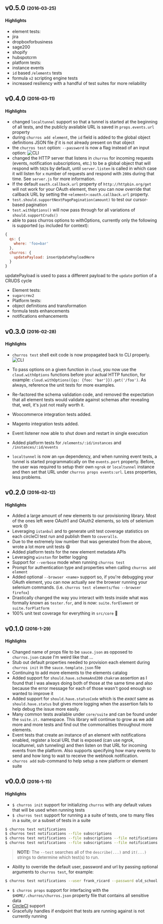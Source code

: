 ## v0.5.0 <sub><sup>(2016-03-25)</sup></sub>
#### Highlights
* element tests:
 * jira
 * dropboxforbusiness
 * sage200
 * shopify
 * hubspotcrm
* platform tests:
 * instance events
 * `id` based `/elements` tests
 * formula `v2` scripting engine tests
* increased resiliency with a handful of test suites for more reliability

## v0.4.0 <sub><sup>(2016-03-11)</sup></sub>
#### Highlights
* changed `localtunnel` support so that a tunnel is started at the beginning of all tests, and the publicly available URL is saved in `props.events.url` property
* during `churros add element`, the `id` field is added to the global object definitions JSON file *if* it is not already present on that object
* the `churros test` option: `--password` is now a flag instead of an input option:
![CLI](https://camo.githubusercontent.com/40a190aa2c9a86eef338de2ace574e59976ef052/687474703a2f2f636c2e6c792f3257303131753343303933342f53637265656e2532305265636f7264696e67253230323031362d30332d3035253230617425323030392e3433253230414d2e676966)
* changed the HTTP server that listens in `churros` for incoming requests (events, notification subscriptions, etc.) to be a global object that will respond with `502`s by default, until `server.listen` is called in which case it will listen for `x` number of requests and respond with `200`s during that time.  See `server.js` for more information.
* If the default `oauth.callback.url` property of `http://httpbin.org/get` will not work for your OAuth element, then you can now override that callback URL by setting the `<element>:oauth.callback.url` property.
* `test.should.supportNextPagePagination(amount)` to test our cursor-based pagination
* `test.withOptions()` will now pass through for all variations of `should.supportCruds()`
* able to pass churros options to withOptions, currently only the following is supported (`qs` included for context):
```javascript
{
  qs: {
    where: 'foo=bar'
  },
  churros: {
    updatePayload: inserUpdatePayloadHere  
  }
}
```
updatePayload is used to pass a different payload to the `update` portion of a CRUDS cycle
* Element tests:
 * `sugarcrmv2`
* Platform tests:
 * object definitions and transformation
 * formula tests enhancements
 * notifications enhancements

## v0.3.0 <sub><sup>(2016-02-28)</sup></sub>
#### Highlights
* `churros test` shell exit code is now propagated back to CLI properly.
![CLI](http://cl.ly/0I262G3Q0u1z/Screen%20Recording%202016-02-24%20at%2001.45%20PM.gif)

* To pass options on a given function in `cloud`, you now use the `cloud.withOptions` functions before your actual HTTP function, for example: `cloud.withOptions({qs: {foo: 'bar'}}).get('/foo')`.  As always, reference the unit tests for more examples.
* Re-factored the schema validation code, and removed the expectation that all element tests would validate against schemas after revealing that, well, it's just not really worth it.
* Woocommerce integration tests added.
* Magento integration tests added.
* Event listener now able to shut down and restart in single execution
* Added platform tests for `/elements/:id/instances` and `/instances/:id/events`
* `localtunnel` is now an `npm` dependency, and when running event tests, a tunnel is started programmatically on the `events.port` property.  Before, the user was required to setup their own `ngrok` or `localtunnel` instance and then set that URL under `churros props events:url`.  Less properties, less problems.

## v0.2.0 <sub><sup>(2016-02-12)</sup></sub>

#### Highlights
* Added a large amount of new elements to our provisioning library.  Most of the ones left were OAuth1 and OAuth2 elements, so lots of selenium work :disappointed:
* Leveraging `istanbul` and to generate unit test coverage statistics on each circleCI test run and publish them to `coveralls`.
 * Due to the extremely low number that was generated from the above, wrote a lot more unit tests :smile:
* Added platform tests for the new element metadata APIs
* Leveraging `winston` for better logging
* Support for `--verbose` mode when running `churros test`
* Prompt for authentication type and properties when calling `churros add element`
* Added optional `--browser <name>` support so, if you're debugging your OAuth element, you can now actually *see* the browser running your selenium commands.  (i.e. `churros test elements/foo --browser firefox`)
* Drastically changed the way you interact with tests inside what was formally known as `tester.for`, and is now: `suite.forElement` or `suite.forPlatform`
* 100% unit test coverage for everything in `src/core` :100:

## v0.1.0 <sub><sup>(2016-1-29)</sup></sub>

#### Highlights
* Changed name of props file to be `sauce.json` as opposed to `churros.json` cause I'm weird like that ...
* Stub out default properties needed to provision each element during `churros init` in the `sauce.template.json` file
* Continuing to add more elements to the elements catalog
* Added support for `should.have.schemaAnd200` `chakram` assertion as I found that I was always doing both of those at the same time and also because the error message for each of those wasn't good enough so wanted to improve it
* Added support for `should.have.statusCode` which is the *exact* same as `should.have.status` but gives more logging when the assertion fails to help debug the issue more easily.
* Many common tests available under `core/suite` and can be found under the `suite.it.` namespace.  This library will continue to grow as we add more and more tests and find out the commonalities throughout more elements.
* Event tests that create an instance of an element with notifications enabled, register a local URL that is exposed (can use ngrok, localtunnel, ssh tunneling) and then listen on that URL for incoming events from the platform.  Also supports specifying how many events to send and how long to wait to receive the webhook notification.
* `churros add` sub-command to help setup a new platform or element suite

## v0.0.0 <sub><sup>(2016-1-15)</sup></sub>

#### Highlights
* `$ churros init` support for initializing `churros` with any default values that will be used when running tests
* `$ churros test` support for running a a suite of tests, one to many files in a suite, or a subset of tests in a suite

```bash
$ churros test notifications
$ churros test notifications --file subscriptions
$ churros test notifications --file subscriptions --file notifications
$ churros test notifications --file subscriptions --file notifications --test \'should throw a 400\'
```

> __NOTE:__ The `--test` searches all of the `describe(...)` and `it(...)` strings to determine which test(s) to run.

* Ability to override the default user, password and url by passing optional arguments to `churros test`, for example:

```bash
$ churros test notifications --user frank_ricard --password old_school --url frank.old-school.com
```

* `$ churros props` support for interfacing with the `$HOME/.churros/churros.json` property file that contains all sensitive data
* [CircleCI](https://circleci.com/gh/cloud-elements/churros) support
* Gracefully handles if endpoint that tests are running against is not currently running
